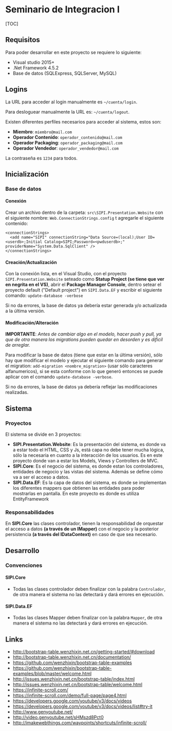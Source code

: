 # Seminario de Integracion I

[TOC]

## Requisitos

Para poder desarrollar en este proyecto se requiere lo siguiente:

- Visual studio 2015+
- .Net Framework 4.5.2
- Base de datos (SQLExpress, SQLServer, MySQL)

## Logins

La URL para acceder al login manualmente es `~/cuenta/login`. 

Para desloguear manualmente la URL es: `~/cuenta/logout`.

Existen diferentes perfiles necesarios para acceder al sistema, estos son:

- **Miembro**: `miembro@mail.com`
- **Operador Contenido**: `operador_contenido@mail.com`
- **Operador Packaging**: `operador_packaging@mail.com`
- **Operador Vendedor**: `operador_vendedor@mail.com`

La contraseña es `1234` para todos.

## Inicialización

### Base de datos

#### Conexión

Crear un archivo dentro de la carpeta: `src\SIPI.Presentation.Website` con el siguiente nombre: `Web.ConnectionStrings.config` t agregarle el siguiente contenido:

	<connectionStrings>
	  <add name="SIPI" connectionString="Data Source=(local);User ID=<userdb>;Initial Catalog=SIPI;Password=<pwduserdb>;" providerName="System.Data.SqlClient" />
	</connectionStrings>

#### Creación/Actualización 

Con la conexión lista, en el Visual Studio, con el proyecto `SIPI.Presentation.Website` seteado como **Statup Project (se tiene que ver en negrita en el VS)**, abrir el **Package Manager Console**, dentro setear el proyecto default ("Default project") en `SIPI.Data.EF` y escribir el siguiente comando: `update-database -verbose`

Si no da errores, la base de datos ya debería estar generada y/o actualizada a la última versión.

#### Modificación/Alteración

**IMPORTANTE**: *Antes de cambiar algo en el modelo, hacer push y pull, ya que de otra manera los migrations pueden quedar en desorden y es dificil de arreglar.*

Para modificar la base de datos (tiene que estar en la última versión), sólo hay que modificar el modelo y ejecutar el siguiente comando para generar el migration: `add-migration <nombre_migration>` (usar sólo caracteres alfanumericos), si se esta conforme con lo que generó entonces se puede aplicar con el comando `update-database -verbose`.

Si no da errores, la base de datos ya debería reflejar las modificaciones realizadas.

## Sistema

### Proyectos

El sistema se divide en 3 proyectos:

- **SIPI.Presentation.Website**: Es la presentación del sistema, es donde va a estar todo el HTML, CSS y Js, está capa no debe tener mucha lógica, sólo la necesaria en cuanto a la interacción de los usuarios. Es en este proyecto donde van a estar los Models, Views y Controllers de MVC.
- **SIPI.Core**: Es el negocio del sistema, es donde estan los controladores, entidades de negocio y las vistas del sistema. Además se define cómo va a ser el acceso a datos.
- **SIPI.Data.EF**: Es la capa de datos del sistema, es donde se implementan los diferentes mappers que obtienen las entidades para poder mostrarlas en pantalla. En este proyecto es donde es utiliza EntityFramework

### Responsabilidades

En **SIPI.Core** las clases controlador, tienen la responsabilidad de orquestar el acceso a datos **(a través de un IMapper)** con el negocio y la posterior persistencia **(a través del IDataContext)** en caso de que sea necesario.

## Desarrollo

### Convenciones

#### SIPI.Core

- Todas las clases controlador deben finalizar con la palabra `Controlador`, de otra manera el sistema no las detectará y dará errores en ejecución.

#### SIPI.Data.EF

- Todas las clases Mapper deben finalizar con la palabra `Mapper`, de otra manera el sistema no las detectará y dará errores en ejecución.

## Links

- http://bootstrap-table.wenzhixin.net.cn/getting-started/#download
- http://bootstrap-table.wenzhixin.net.cn/documentation/
- https://github.com/wenzhixin/bootstrap-table-examples
- https://github.com/wenzhixin/bootstrap-table-examples/blob/master/welcome.html
- http://issues.wenzhixin.net.cn/bootstrap-table/index.html
- http://issues.wenzhixin.net.cn/bootstrap-table/welcome.html
- https://infinite-scroll.com/
- https://infinite-scroll.com/demo/full-page/page4.html
- https://developers.google.com/youtube/v3/docs/videos
- https://developers.google.com/youtube/v3/docs/videos/list#try-it
- http://www.genyoutube.net/
- http://video.genyoutube.net/sHMszd8Pct0
- http://imakewebthings.com/waypoints/shortcuts/infinite-scroll/


